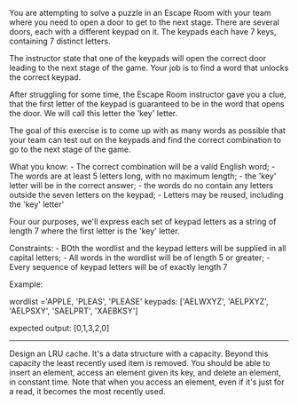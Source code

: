 You are attempting to solve a puzzle in an Escape Room with your team where you need to open a door to get to the next stage. There are several doors, each with a different keypad on it. The keypads each have 7 keys, containing 7 distinct letters.

The instructor state that one of the keypads will open the correct door leading to the next stage of the game. Your job is to find a word that unlocks the correct keypad.

After struggling for some time, the Escape Room instructor gave you a clue, that the first letter of the keypad is guaranteed to be in the word that opens the door. We will call this letter the 'key' letter.

The goal of this exercise is to come up with as many words as possible that your team can test out on the keypads and find the correct combination to go to the next stage of the game.

What you know: - The correct combination will be a valid English word; - The words are at least 5 letters long, with no maximum length; - the 'key' letter will be in the correct answer; - the words do no contain any letters outside the seven letters on the keypad; - Letters may be reused, including the 'key' letter'

Four our purposes, we'll express each set of keypad letters as a string of length 7 where the first letter is the 'key' letter.

Constraints: - BOth the wordlist and the keypad letters will be supplied in all capital letters; - All words in the wordlist will be of length 5 or greater; - Every sequence of keypad letters will be of exactly length 7

Example:

wordlist ='APPLE, 'PLEAS', 'PLEASE'
keypads: ['AELWXYZ', 'AELPXYZ', 'AELPSXY', 'SAELPRT', 'XAEBKSY']

expected output: [0,1,3,2,0]

---

Design an LRU cache. It's a data structure with a capacity. Beyond this capacity the least recently used item is removed. You should be able to insert an element, access an element given its key, and delete an element, in constant time. Note that when you access an element, even if it's just for a read, it becomes the most recently used.
